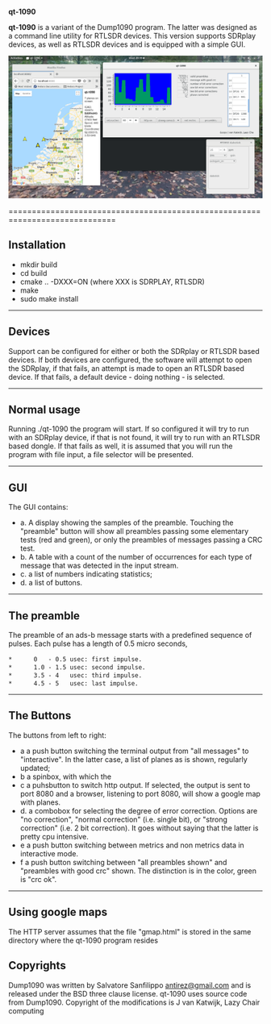 **qt-1090**


**qt-1090** is a variant of the Dump1090 program. The latter was
designed  as a command line utility for RTLSDR devices. 
This  version supports SDRplay devices, as well as RTLSDR devices and
is equipped with a simple GUI.

![qt-1090 ](/Screenshot_qt-1090.png?raw=true)

=============================================================================

Installation
---

* mkdir build
* cd build
* cmake .. -DXXX=ON (where XXX is SDRPLAY, RTLSDR)
* make
* sudo make install

---------------------------------------------------------------------------
Devices
---------------------------------------------------------------------------

Support can be configured for either or both the SDRplay or RTLSDR based
devices. If both devices are configured, the software will attempt to
open the SDRplay, if that fails, an attempt is made to open an RTLSDR
based device. If that fails, a default device - doing nothing - is
selected.

---------------------------------------------------------------------------
Normal usage
---------------------------------------------------------------------------

Running
    ./qt-1090
the program will start. If so configured it will try to run with an SDRplay
device, if that is not found, it will try to run with an RTLSDR based dongle.
If that fails as well, it is assumed that you will run the program with
file input, a file selector will be presented.


---------------------------------------------------------------------------
GUI
---------------------------------------------------------------------------

The GUI contains:
* a. A display showing the samples of the preamble. Touching the "preamble"
button will show all preambles passing some elementary tests (red and green),
or only the preambles of messages passing a CRC test.
* b. A table with a count of the number of occurrences for each type of message
that was detected in the input stream.
* c. a list of numbers indicating statistics;
* d. a list of buttons.

----------------------------------------------------------------------------
The preamble
----------------------------------------------------------------------------

The preamble of an ads-b message starts with a predefined sequence of
pulses. Each pulse has a length of 0.5 micro seconds,

	*      0   - 0.5 usec: first impulse.
	*      1.0 - 1.5 usec: second impulse.
	*      3.5 - 4   usec: third impulse.
	*      4.5 - 5   usec: last impulse.

---------------------------------------------------------------------------
The Buttons
----------------------------------------------------------------------------

The buttons from left to right:
* a	a push button switching the terminal output from "all messages" to "interactive". In the latter case, a list of planes as is shown, regularly updated;
* b	a spinbox, with which the 
* c	a puhsbutton to switch http output. If selected, the output
is sent to port 8080 and a browser, listening to port 8080, will show a google map with planes.
* d.	a combobox for selecting the degree of error correction. Options are 
"no correction", "normal correction" (i.e. single bit), or "strong correction"
(i.e. 2 bit correction). It goes without saying that the latter is pretty cpu
intensive.
* e	a push button switching between metrics and non metrics data in interactive mode.
* f	a push button switching between "all preambles shown" and "preambles with good crc" shown. The distinction is in the color, green is "crc ok".

----------------------------------------------------------------------------
Using google maps
----------------------------------------------------------------------------

The HTTP server assumes that the file "gmap.html" is stored in the same
directory where the qt-1090 program resides


Copyrights
---

Dump1090 was written by Salvatore Sanfilippo <antirez@gmail.com> and is
released under the BSD three clause license. qt-1090 uses source code
from Dump1090.
Copyright of the modifications is J van Katwijk, Lazy Chair computing

